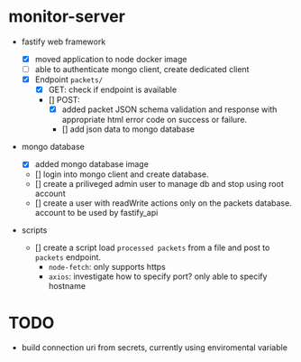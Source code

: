 # monitor-server

- fastify web framework
    - [x] moved application to node docker image
    - [ ] able to authenticate mongo client, create dedicated client
    - [x] Endpoint `packets/` 
        - [x] GET: check if endpoint is available  
        - [] POST: 
            - [x] added packet JSON schema validation and response with appropriate html error code on success or failure.
            - [] add json data to mongo database

- mongo database
    - [x] added mongo database image
    - [] login into mongo client and create database.
    - [] create a priliveged admin user to manage db and stop using root account
    - [] create a user with readWrite actions only on the packets database. account to be used by fastify_api


- scripts
    - [] create a script load `processed packets` from a file and post to `packets` endpoint. 
        - `node-fetch`: only supports https
        - `axios`: investigate how to specify port? only able to specify hostname
  

# TODO
 - build connection uri from secrets, currently using enviromental variable
 